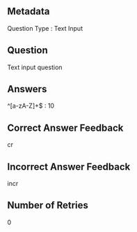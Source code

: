 ## Metadata
Question Type : Text Input

## Question
Text input question

## Answers
^[a-zA-Z]+$ : 10

## Correct Answer Feedback
cr

## Incorrect Answer Feedback
incr

## Number of Retries
0

